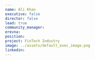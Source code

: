```yaml
---
name: Ali Khan
executive: false
director: false
lead: true
community_manager:  
erevna:   
position:  
project: FinTech Industry
image: ../assets/default_exec_image.png
linkedin: 
---
```

